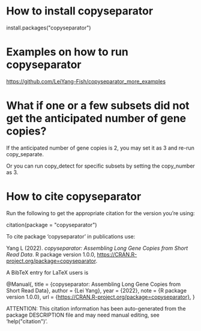 # How to install copyseparator

  install.packages("copyseparator")
  
# Examples on how to run copyseparator
https://github.com/LeiYang-Fish/copyseparator_more_examples

# What if one or a few subsets did not get the anticipated number of gene copies?
If the anticipated number of gene copies is 2, you may set it as 3 and re-run copy_separate.

Or you can run copy_detect for specific subsets by setting the copy_number as 3.

# How to cite copyseparator

Run the following to get the appropriate citation for the version you’re using:

  citation(package = "copyseparator")

To cite package ‘copyseparator’ in publications use:

  Yang L (2022). _copyseparator: Assembling Long Gene Copies from Short Read Data_. R package version 1.0.0,
  <https://CRAN.R-project.org/package=copyseparator>.

A BibTeX entry for LaTeX users is

  @Manual{,
    title = {copyseparator: Assembling Long Gene Copies from Short Read Data},
    author = {Lei Yang},
    year = {2022},
    note = {R package version 1.0.0},
    url = {https://CRAN.R-project.org/package=copyseparator},
  }

ATTENTION: This citation information has been auto-generated from the package DESCRIPTION file and may need manual editing, see
‘help("citation")’.
